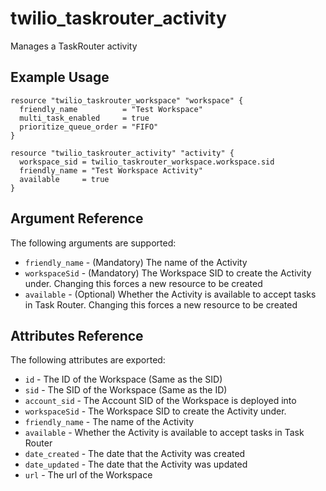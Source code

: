 # twilio_taskrouter_activity

Manages a TaskRouter activity

## Example Usage

```hcl
resource "twilio_taskrouter_workspace" "workspace" {
  friendly_name          = "Test Workspace"
  multi_task_enabled     = true
  prioritize_queue_order = "FIFO"
}

resource "twilio_taskrouter_activity" "activity" {
  workspace_sid = twilio_taskrouter_workspace.workspace.sid
  friendly_name = "Test Workspace Activity"
  available     = true
}
```

## Argument Reference

The following arguments are supported:

* `friendly_name` - (Mandatory) The name of the Activity
* `workspaceSid` - (Mandatory) The Workspace SID to create the Activity under. Changing this forces a new resource to be created
* `available` - (Optional) Whether the Activity is available to accept tasks in Task Router. Changing this forces a new resource to be created

## Attributes Reference

The following attributes are exported:

* `id` - The ID of the Workspace (Same as the SID)
* `sid` - The SID of the Workspace (Same as the ID)
* `account_sid` - The Account SID of the Workspace is deployed into
* `workspaceSid` - The Workspace SID to create the Activity under.
* `friendly_name` - The name of the Activity
* `available` -  Whether the Activity is available to accept tasks in Task Router
* `date_created` - The date that the Activity was created
* `date_updated` - The date that the Activity was updated
* `url` - The url of the Workspace
